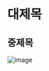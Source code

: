 # 대제목
## 중제목

![image](https://github.com/2021-SMHRD-KDT-AI-18/FirstRepo/assets/79125325/99d78ce5-5243-4064-a7fa-dc25b51e6e87)

